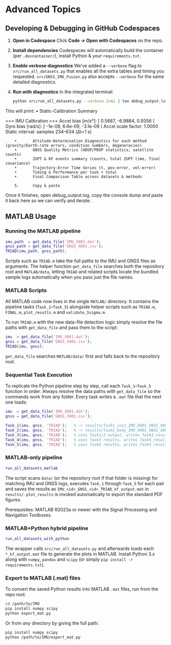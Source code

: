 # Advanced Topics

## Developing & Debugging in GitHub Codespaces

1. **Open in Codespace**
   Click **Code → Open with Codespaces** on the repo.

2. **Install dependencies**
   Codespaces will automatically build the container (per `.devcontainer/`), install Python & your `requirements.txt`.

3. **Enable verbose diagnostics**
   We’ve added a `--verbose` flag to `src/run_all_datasets.py` that enables all the extra tables and timing you requested. `src/GNSS_IMU_Fusion.py` also accepts `--verbose` for the same detailed diagnostics.

4. **Run with diagnostics**
   In the integrated terminal:
   ```bash
   python src/run_all_datasets.py --verbose 2>&1 | tee debug_output.log
   ```

This will print:
        •       Static-Calibration Summary

=== IMU Calibration ===
Accel bias [m/s²]:    [ 0.5687, -6.9884,  0.9356 ]
Gyro bias  [rad/s]:   [ -1e-08, 6.6e-09, -3.1e-09 ]
Accel scale factor:   1.0000
Static interval:      samples 234–634 (Δt=1 s)

        •       Attitude-Determination Diagnostics for each method (gravity/Earth-rate errors, condition numbers, degeneracies)
        •       GNSS Quality Metrics (HDOP/PDOP statistics, satellite counts)
        •       ZUPT & KF events summary (counts, total ZUPT time, final covariance)
        •       Trajectory-Error Time Series (t, pos-error, vel-error)
        •       Timing & Performance per task + total
        •       Final Comparison Table across datasets & methods

        5.      Copy & paste
Once it finishes, open debug_output.log, copy the console dump and paste it back here so we can verify and iterate.

## MATLAB Usage

### Running the MATLAB pipeline
```matlab
imu_path  = get_data_file('IMU_X001.dat');
gnss_path = get_data_file('GNSS_X001.csv');
TRIAD(imu_path, gnss_path);
```

Scripts such as `TRIAD.m` take the full paths to the IMU and GNSS files as arguments. The helper function `get_data_file` searches both the repository root and `MATLAB/data`, letting `TRIAD` and related scripts locate the bundled sample logs automatically when you pass just the file names.

### MATLAB Scripts

All MATLAB code now lives in the single `MATLAB/` directory. It contains the pipeline tasks (`Task_1`–`Task_5`) alongside helper scripts such as `TRIAD.m`, `FINAL.m`, `plot_results.m` and `validate_3sigma.m`.

To run `TRIAD.m` with the new data-file detection logic simply resolve the file paths with `get_data_file` and pass them to the script:
```matlab
imu  = get_data_file('IMU_X001.dat');
gnss = get_data_file('GNSS_X001.csv');
TRIAD(imu, gnss);
```
`get_data_file` searches `MATLAB/data/` first and falls back to the repository root.

### Sequential Task Execution

To replicate the Python pipeline step by step, call each `Task_1`–`Task_5` function in order. Always resolve the data paths with `get_data_file` so the commands work from any folder. Every task writes a `.mat` file that the next one loads:
```matlab
imu  = get_data_file('IMU_X001.dat');
gnss = get_data_file('GNSS_X001.csv');

Task_1(imu, gnss, 'TRIAD');   % -> results/Task1_init_IMU_X001_GNSS_X001_TRIAD.mat
Task_2(imu, gnss, 'TRIAD');   % -> results/Task2_body_IMU_X001_GNSS_X001_TRIAD.mat
Task_3(imu, gnss, 'TRIAD');   % uses Task1/2 output, writes Task3_results_IMU_X001_GNSS_X001.mat
Task_4(imu, gnss, 'TRIAD');   % uses Task3 results, writes Task4_results_IMU_X001_GNSS_X001.mat
Task_5(imu, gnss, 'TRIAD');   % uses Task4 results, writes Task5_results_IMU_X001_GNSS_X001.mat
```

### MATLAB-only pipeline
```matlab
run_all_datasets_matlab
```
The script scans `Data/` (or the repository root if that folder is missing) for matching IMU and GNSS logs, executes `Task_1` through `Task_5` for each pair and saves the results as `IMU_<id>_GNSS_<id>_TRIAD_kf_output.mat` in `results/`. `plot_results` is invoked automatically to export the standard PDF figures.

Prerequisites: MATLAB R2023a or newer with the Signal Processing and Navigation Toolboxes.

### MATLAB+Python hybrid pipeline
```matlab
run_all_datasets_with_python
```
The wrapper calls `src/run_all_datasets.py` and afterwards loads each `*_kf_output.mat` file to generate the plots in MATLAB. Install Python 3.x along with `numpy`, `pandas` and `scipy` (or simply `pip install -r requirements.txt`).

### Export to MATLAB (.mat) files
To convert the saved Python results into MATLAB `.mat` files, run from the repo root:
```bash
cd /path/to/IMU
pip install numpy scipy
python export_mat.py
```
Or from *any* directory by giving the full path:
```bash
pip install numpy scipy
python /path/to/IMU/export_mat.py
```

